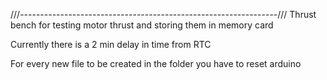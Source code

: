 ///----------------------------------------------------------------///
Thrust bench for testing motor thrust and storing them in memory card

Currently there is a 2 min delay in time from RTC

For every new file to be created in the folder you have to reset arduino
